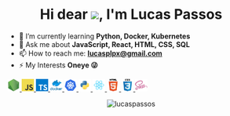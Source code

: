 <h1 align="center">Hi dear <img src="https://raw.githubusercontent.com/kaueMarques/kaueMarques/master/hi.gif" width="30px">, I'm Lucas Passos</h1>

- 🌱 I’m currently learning **Python, Docker, Kubernetes**
- 💬 Ask me about **JavaScript, React, HTML, CSS, SQL**
- 📫 How to reach me: **lucasplpx@gmail.com**
- ⚡ My Interests **Oneye 😜**

<p align="left">
<a class="topic" href="https://github.com/topics/nodejs">
  <img
    src="https://raw.githubusercontent.com/github/explore/fd96fceccf8c42c99cbe29cf0f8dcc4736fcb85a/topics/nodejs/nodejs.png"
    width="25" height="25" alt="NodeJS" />
</a>
<a class="topic" href="https://github.com/topics/javascript">
  <img
    src="https://raw.githubusercontent.com/github/explore/80688e429a7d4ef2fca1e82350fe8e3517d3494d/topics/javascript/javascript.png"
    width="25" height="25" alt="JavaScript" />
</a>

<a class="topic" href="https://github.com/topics/typescript">
  <img
    src="https://raw.githubusercontent.com/github/explore/80688e429a7d4ef2fca1e82350fe8e3517d3494d/topics/typescript/typescript.png"
    width="25" height="25" alt="TypeScript" />
</a>

<a class="topic" href="https://github.com/topics/docker">
<img
  src="https://raw.githubusercontent.com/github/explore/80688e429a7d4ef2fca1e82350fe8e3517d3494d/topics/docker/docker.png"
  width="25" height="25" alt="Docker" />
</a>
<a class="topic" href="https://github.com/topics/kubernetes">
  <img
    src="https://raw.githubusercontent.com/github/explore/80688e429a7d4ef2fca1e82350fe8e3517d3494d/topics/kubernetes/kubernetes.png"
    width="25" height="25" alt="Kubernetes" />
</a>
<a class="topic" href="https://github.com/topics/python">
  <img
    src="https://raw.githubusercontent.com/github/explore/80688e429a7d4ef2fca1e82350fe8e3517d3494d/topics/python/python.png"
    width="25" height="25" alt="Python" />
</a>

<a class="topic" href="https://github.com/topics/react">
  <img
    src="https://raw.githubusercontent.com/github/explore/80688e429a7d4ef2fca1e82350fe8e3517d3494d/topics/react/react.png"
    width="25" height="25" alt="React" />
</a>

<a class="topic" href="https://github.com/topics/html">
  <img
    src="https://raw.githubusercontent.com/github/explore/80688e429a7d4ef2fca1e82350fe8e3517d3494d/topics/html/html.png"
    width="25" height="25" alt="HTML" />
</a>

<a class="topic" href="https://github.com/topics/css">
  <img
    src="https://raw.githubusercontent.com/github/explore/80688e429a7d4ef2fca1e82350fe8e3517d3494d/topics/css/css.png"
    width="25" height="25" alt="CSS" />
</a>

<a class="topic" href="https://github.com/topics/sass">
  <img
    src="https://raw.githubusercontent.com/github/explore/80688e429a7d4ef2fca1e82350fe8e3517d3494d/topics/sass/sass.png"
    width="25" height="25" alt="Sass" />
</a>

<div align="center">
  <img  src="https://github-readme-stats.vercel.app/api?username=Lucasplpx&show_icons=true" alt="lucaspassos"/>
</div>

<!--
**Lucasplpx/Lucasplpx** is a ✨ _special_ ✨ repository because its `README.md` (this file) appears on your GitHub profile.
Here are some ideas to get you started:
- 🔭 I’m currently working on ...
- 🌱 I’m currently learning ...
- 👯 I’m looking to collaborate on ...
- 🤔 I’m looking for help with ...
- 💬 Ask me about ...
- 📫 How to reach me: ...
- 😄 Pronouns: ...
- ⚡ Fun fact: ...
-->
